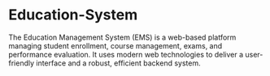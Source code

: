 # Education-System
 The Education Management System (EMS) is a web-based platform managing student enrollment, course management, exams, and performance evaluation. It uses modern web technologies to deliver a user-friendly interface and a robust, efficient backend system.

